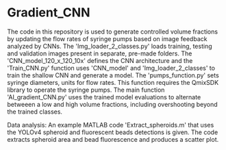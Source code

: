 # Gradient_CNN

The code in this repository is used to generate controlled volume fractions by updating the flow rates of syringe pumps based on image feedback analyzed by CNNs. The 'Img_loader_2_classes.py' loads training, testing and validation images present in separate, pre-made folders. The 'CNN_model_120_x_120_10x' defines the CNN architecture and the 'Train_CNN.py' function uses 'CNN_model' and 'Img_loader_2_classes' to train the shallow CNN and generate a model. The 'pumps_function.py' sets syringe diameters, units for flow rates. This function requires the QmixSDK library to operate the syringe pumps. The main function 'AI_gradient_CNN.py' uses the trained model evaluations to alternate betweeen a low and high volume fractions, including overshooting beyond the trained classes. 


Data analysis: An example MATLAB code 'Extract_spheroids.m' that uses the YOLOv4 spheroid and fluorescent beads detections is given. The code extracts spheroid area and bead fluorescence and produces a scatter plot.

